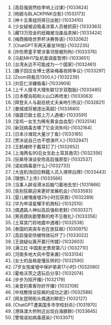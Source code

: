 
1. [高启强居然给李响上过课]-[1033624]
1. [杨颖与BLACKPINK合影]-[1033173]
1. [神十五乘组将择日出舱]-[1033410]
1. [少女疑被迫吸毒涉案人员被抓获]-[1033363]
1. [藏13万现金的纸箱被当废品卖掉]-[1033424]
1. [梅西揭晓世界杯决赛唇语]-[1032062]
1. [ChatGPT币两天暴涨18倍]-[1032235]
1. [炸伤男童手臂涉事邻居被刑拘]-[1033376]
1. [马航MH17坠机案调查暂停]-[1033651]
1. [台湾永远不可能成为一个国家]-[1032461]
1. [巍子回应女博士感染梅毒视频争议]-[1033297]
1. [Zoom将裁员1300人]-[1032239]
1. [刘亚仁涉嫌吸毒]-[1033909]
1. [上千人搜寻大理失联12岁双胞胎]-[1033485]
1. [日本樱岛昭和火山口再喷发]-[1033063]
1. [拜登夫人与副总统丈夫亲吻引热议]-[1032821]
1. [曼城或将被逐出英超]-[1033680]
1. [强震已致土叙上万人遇难]-[1033591]
1. [宝鸡一女生为稀有黄金血血型]-[1032514]
1. [新冠病毒去哪了它会消失吗]-[1032164]
1. [日本沙滩现大量沙丁鱼]-[1033185]
1. [贾冰说自己也不想演坏人]-[1032947]
1. [王鹤棣终于戴耳钉了]-[1032652]
1. [上海两名90后女生赴土耳其救灾]-[1032356]
1. [狂飙导演谈安欣高启强原型]-[1032537]
1. [诺如病毒是什么]-[1032733]
1. [大连机场回应韩籍人员入境带白牌]-[1033443]
1. [理想L7上市]-[1033566]
1. [当事人辟谣滑冰后脑勺着地去世]-[1031866]
1. [告别狂飙迎来更好发展机会]-[1033583]
1. [婴儿被埋废墟29小时后获救]-[1032289]
1. [华为申请星耀手机商标]-[1032510]
1. [偶遇路人神似高启强和老默]-[1030327]
1. [男孩摸执勤警察的枪不忘敬礼]-[1033356]
1. [土耳其门将地震中遇难]-[1032538]
1. [泰国的突突车也在放狂飙]-[1030975]
1. [高启强安欣被特效玩坏了]-[1033022]
1. [王骁疑似离开嘉行传媒]-[1032603]
1. [满江红 中国影史票房第八]-[1032710]
1. [河南多地大风中雪来袭]-[1033134]
1. [女士的品格是懂反转的]-[1032590]
1. [7岁女孩废墟中保护弟弟17小时]-[1032060]
1. [霍格沃茨之遗玩后分享]-[1032074]
1. [步步为陷开播]-[1032179]
1. [亲爱的乘客你好开播]-[1032108]
1. [中戏教授谈狂飙的成功之道]-[1032588]
1. [网友昆明街头偶遇刘畊宏]-[1032127]
1. [ChatGPT遭美国多市学校封杀]-[1031970]
1. [港珠澳大桥附近出现白海豚群]-[1033645]
1. [警惕诺如病毒感染]-[1033071]